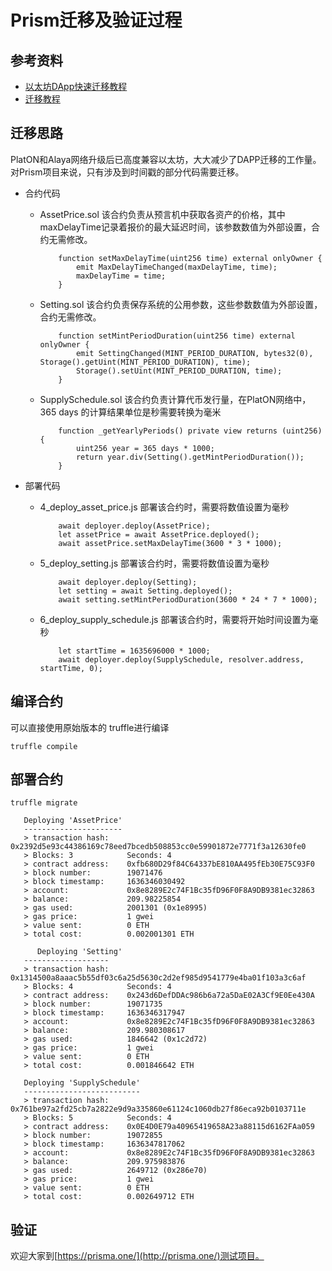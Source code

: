 # Prism迁移及验证过程

## 参考资料

- [以太坊DApp快速迁移教程](https://alaya.network/alaya-devdocs/zh-CN/DApp_migrate/)
- [迁移教程](https://devdocs.platon.network/docs/zh-CN/Solidity_Contract_Migrate/)

## 迁移思路
PlatON和Alaya网络升级后已高度兼容以太坊，大大减少了DAPP迁移的工作量。对Prism项目来说，只有涉及到时间戳的部分代码需要迁移。

- 合约代码
	-  AssetPrice.sol 该合约负责从预言机中获取各资产的价格，其中maxDelayTime记录着报价的最大延迟时间，该参数数值为外部设置，合约无需修改。

		```plain
		    function setMaxDelayTime(uint256 time) external onlyOwner {
		        emit MaxDelayTimeChanged(maxDelayTime, time);
		        maxDelayTime = time;
		    }
		```

	-  Setting.sol 该合约负责保存系统的公用参数，这些参数数值为外部设置，合约无需修改。

		```plain
		    function setMintPeriodDuration(uint256 time) external onlyOwner {
		        emit SettingChanged(MINT_PERIOD_DURATION, bytes32(0), Storage().getUint(MINT_PERIOD_DURATION), time);
		        Storage().setUint(MINT_PERIOD_DURATION, time);
		    }
		```

	-  SupplySchedule.sol 该合约负责计算代币发行量，在PlatON网络中，365 days 的计算结果单位是秒需要转换为毫米
		
		```plain
		    function _getYearlyPeriods() private view returns (uint256) {
		        uint256 year = 365 days * 1000;
		        return year.div(Setting().getMintPeriodDuration());
		    }
		```

- 部署代码
	-  4_deploy_asset_price.js 部署该合约时，需要将数值设置为毫秒

		```plain
		    await deployer.deploy(AssetPrice);
		    let assetPrice = await AssetPrice.deployed();
		    await assetPrice.setMaxDelayTime(3600 * 3 * 1000);
		```

	-  5_deploy_setting.js 部署该合约时，需要将数值设置为毫秒

		```plain
			await deployer.deploy(Setting);
			let setting = await Setting.deployed();
			await setting.setMintPeriodDuration(3600 * 24 * 7 * 1000);
		```

	-  6_deploy_supply_schedule.js 部署该合约时，需要将开始时间设置为毫秒

		```plain
			let startTime = 1635696000 * 1000;
			await deployer.deploy(SupplySchedule, resolver.address, startTime, 0);
		```

## 编译合约

可以直接使用原始版本的 truffle进行编译

```plain
truffle compile
```

## 部署合约

```plain
truffle migrate
```

```plain
   Deploying 'AssetPrice'
   ----------------------
   > transaction hash:    0x2392d5e93c44386169c78eed7bcedb508853cc0e59901872e7771f3a12630fe0
   > Blocks: 3            Seconds: 4
   > contract address:    0xfb680D29f84C64337bE810AA495fEb30E75C93F0
   > block number:        19071476
   > block timestamp:     1636346030492
   > account:             0x8e8289E2c74F1Bc35fD96F0F8A9DB9381ec32863
   > balance:             209.98225854
   > gas used:            2001301 (0x1e8995)
   > gas price:           1 gwei
   > value sent:          0 ETH
   > total cost:          0.002001301 ETH

      Deploying 'Setting'
   -------------------
   > transaction hash:    0x1314500a8aaac5b55df03c6a25d5630c2d2ef985d9541779e4ba01f103a3c6af
   > Blocks: 4            Seconds: 4
   > contract address:    0x243d6DefDDAc986b6a72a5DaE02A3Cf9E0Ee430A
   > block number:        19071735
   > block timestamp:     1636346317947
   > account:             0x8e8289E2c74F1Bc35fD96F0F8A9DB9381ec32863
   > balance:             209.980308617
   > gas used:            1846642 (0x1c2d72)
   > gas price:           1 gwei
   > value sent:          0 ETH
   > total cost:          0.001846642 ETH

   Deploying 'SupplySchedule'
   --------------------------
   > transaction hash:    0x761be97a2fd25cb7a2822e9d9a335860e61124c1060db27f86eca92b0103711e
   > Blocks: 5            Seconds: 4
   > contract address:    0x0E4D0E79a40965419658A23a88115d6162FAa059
   > block number:        19072855
   > block timestamp:     1636347817062
   > account:             0x8e8289E2c74F1Bc35fD96F0F8A9DB9381ec32863
   > balance:             209.975983876
   > gas used:            2649712 (0x286e70)
   > gas price:           1 gwei
   > value sent:          0 ETH
   > total cost:          0.002649712 ETH

```

## 验证

欢迎大家到[https://prisma.one/](http://prisma.one/)测试项目。
